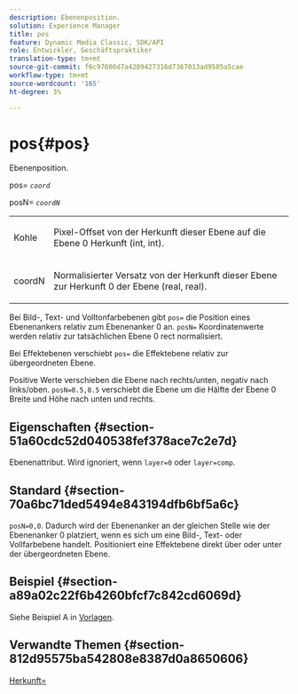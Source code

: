 ```yaml
---
description: Ebenenposition.
solution: Experience Manager
title: pos
feature: Dynamic Media Classic, SDK/API
role: Entwickler, Geschäftspraktiker
translation-type: tm+mt
source-git-commit: f6c97606d7a4209427316d7367013ad9585a5cae
workflow-type: tm+mt
source-wordcount: '165'
ht-degree: 3%

---
```



# pos{#pos}

Ebenenposition.

pos= *`coord`*

posN= *`coordN`*

<table id="simpletable_754F76EE00BF4129B07502647FF172B7"> 
 <tr class="strow"> 
  <td class="stentry"> <p><span class="varname"> Kohle</span> </p> </td> 
  <td class="stentry"> <p>Pixel-Offset von der Herkunft dieser Ebene auf die Ebene 0 Herkunft (int, int). </p></td> 
 </tr> 
 <tr class="strow"> 
  <td class="stentry"> <p><span class="varname"> coordN</span> </p></td> 
  <td class="stentry"> <p>Normalisierter Versatz von der Herkunft dieser Ebene zur Herkunft 0 der Ebene (real, real). </p></td> 
 </tr> 
</table>

Bei Bild-, Text- und Volltonfarbebenen gibt `pos=` die Position eines Ebenenankers relativ zum Ebenenanker 0 an. `posN=` Koordinatenwerte werden relativ zur tatsächlichen Ebene 0 rect normalisiert.

Bei Effektebenen verschiebt `pos=` die Effektebene relativ zur übergeordneten Ebene.

Positive Werte verschieben die Ebene nach rechts/unten, negativ nach links/oben. `posN=0.5,0.5` verschiebt die Ebene um die Hälfte der Ebene 0 Breite und Höhe nach unten und rechts.

## Eigenschaften {#section-51a60cdc52d040538fef378ace7c2e7d}

Ebenenattribut. Wird ignoriert, wenn `layer=0` oder `layer=comp`.

## Standard {#section-70a6bc71ded5494e843194dfb6bf5a6c}

`posN=0,0`. Dadurch wird der Ebenenanker an der gleichen Stelle wie der Ebenenanker 0 platziert, wenn es sich um eine Bild-, Text- oder Vollfarbebene handelt. Positioniert eine Effektebene direkt über oder unter der übergeordneten Ebene.

## Beispiel {#section-a89a02c22f6b4260bfcf7c842cd6069d}

Siehe Beispiel A in [Vorlagen](../../../../../is-api/http-ref/image-serving-api-ref/c-http-protocol-reference/c-templates/c-templates.md#concept-3cd2d2adae0e41b2979b9640244d4d3e).

## Verwandte Themen {#section-812d95575ba542808e8387d0a8650606}

[Herkunft=](../../../../../is-api/http-ref/image-serving-api-ref/c-http-protocol-reference/c-command-reference/r-origin.md#reference-e11c7ac06e2240cc884c3fec98f05138)
